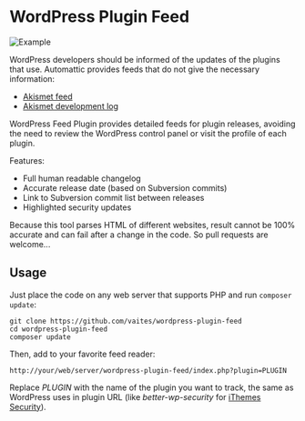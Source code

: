 WordPress Plugin Feed
=====================

![Example](https://raw.githubusercontent.com/vaites/wordpress-plugin-feed/master/example.png)

WordPress developers should be informed of the updates of the plugins that use. Automattic provides feeds that do not give the necessary information:

* [Akismet feed](https://wordpress.org/plugins/rss/topic/akismet)
* [Akismet development log](https://plugins.trac.wordpress.org/log/akismet?limit=100&mode=stop_on_copy&format=rss)

WordPress Feed Plugin provides detailed feeds for plugin releases, avoiding the need to review the WordPress control panel or visit the profile of each plugin.

Features:
* Full human readable changelog 
* Accurate release date (based on Subversion commits)
* Link to Subversion commit list between releases
* Highlighted security updates

Because this tool parses HTML of different websites, result cannot be 100% accurate and can fail after a change in the code. So pull requests are welcome...

Usage
-----

Just place the code on any web server that supports PHP and run `composer update`:

    git clone https://github.com/vaites/wordpress-plugin-feed
    cd wordpress-plugin-feed
    composer update

Then, add to your favorite feed reader:

    http://your/web/server/wordpress-plugin-feed/index.php?plugin=PLUGIN

Replace *PLUGIN* with the name of the plugin you want to track, the same as WordPress uses in plugin URL (like *better-wp-security* for [iThemes Security](https://wordpress.org/plugins/better-wp-security)).